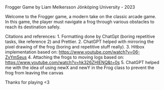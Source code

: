 Frogger Game by Liam Melkersson
Jönköping University - 2023

Welcome to the Frogger game, a modern take on the classic arcade game.
In this game, the player must navigate a frog through various obstacles
to reach its destination safely.

Citations and references:
     1. Formatting done by ChatGpt (boring repetitive tasks, like reference 2) and Prettier.
     2. ChatGPT helped with mirroring the pixel drawing of the frog (boring and repetitive stuff really).
     3. Hitbox implementation based on: https://www.youtube.com/watch?v=06-ZvYmSeus
     4. Attaching the frogs to moving logs based on: https://www.youtube.com/watch?v=hk326ZHlENQ&t=0s
     5. ChatGPT helped me with the idea of using newX and newY in the Frog class to prevent the frog from leaving the canvas
     
Thanks for playing <3
